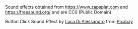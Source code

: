 Sound effects obtained from https://www.zapsplat.com and https://freesound.org/ and are CC0 (Public Domain).

Button Click Sound Effect by <a href="https://pixabay.com/users/lucadialessandro-25927643/?utm_source=link-attribution&utm_medium=referral&utm_campaign=music&utm_content=159024">Luca Di Alessandro</a> from <a href="https://pixabay.com/sound-effects//?utm_source=link-attribution&utm_medium=referral&utm_campaign=music&utm_content=159024">Pixabay</a>
